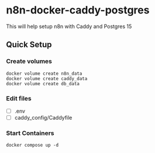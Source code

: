 # n8n-docker-caddy-postgres
This will help setup n8n with Caddy and Postgres 15

## Quick Setup
### Create volumes
```
docker volume create n8n_data
docker volume create caddy_data
docker volume create db_data
```

### Edit files
- [ ] .env  
- [ ] caddy_config/Caddyfile  

### Start Containers
```
docker compose up -d
```